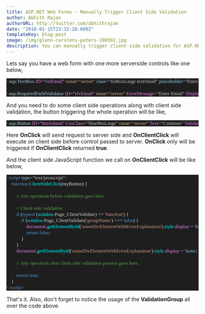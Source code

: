 ```yaml
---
title: ASP.NET Web Forms - Manually Trigger Client Side Validation
author: Abhith Rajan
authorURL: http://twitter.com/abhithrajan
date: "2018-01-15T23:32:28.000Z"
templateKey: blog-post
image: /img/glenn-carstens-peters-190592.jpg
description: You can manually trigger client-side validation for ASP.NET Web Forms Server side controls. One way of doing it explained here.
---
```


Lets say you have a web form with one more serverside controls like one below,

<pre style="font-family:Fantasque Sans Mono;font-size:13;color:gainsboro;background:#1e1e1e;"><span style="color:gray;">&lt;</span><span style="color:lightblue;">asp</span><span style="color:#b4b4b4;">:</span><span style="color:lightblue;">TextBox</span>&nbsp;<span style="color:violet;">ID</span><span style="color:#b4b4b4;">=</span><span style="color:#c8c8c8;">&quot;</span><span style="color:violet;">txtEmail</span><span style="color:#c8c8c8;">&quot;</span>&nbsp;<span style="color:burlywood;">runat</span><span style="color:burlywood;">=</span><span style="color:burlywood;">&quot;server&quot;</span>&nbsp;<span style="color:#9cdcfe;">class</span><span style="color:#b4b4b4;">=</span><span style="color:#c8c8c8;">&quot;txtBoxLarge&nbsp;textSmall&quot;</span>&nbsp;<span style="color:#9cdcfe;">placeholder</span><span style="color:#b4b4b4;">=</span><span style="color:#c8c8c8;">&quot;Enter&nbsp;Email&nbsp;Address&quot;</span><span style="color:gray;">&gt;&lt;/</span><span style="color:lightblue;">asp</span><span style="color:#b4b4b4;">:</span><span style="color:lightblue;">TextBox</span><span style="color:gray;">&gt;</span>
 
<span style="color:gray;">&lt;</span><span style="color:lightblue;">asp</span><span style="color:#b4b4b4;">:</span><span style="color:lightblue;">RequiredFieldValidator</span>&nbsp;<span style="color:violet;">ID</span><span style="color:#b4b4b4;">=</span><span style="color:#c8c8c8;">&quot;</span><span style="color:violet;">rfvEmail</span><span style="color:#c8c8c8;">&quot;</span>&nbsp;<span style="color:burlywood;">runat</span><span style="color:burlywood;">=</span><span style="color:burlywood;">&quot;server&quot;</span>&nbsp;<span style="color:violet;">ErrorMessage</span><span style="color:#b4b4b4;">=</span><span style="color:#c8c8c8;">&quot;Enter&nbsp;Email&quot;</span>&nbsp;<span style="color:violet;">Display</span><span style="color:#b4b4b4;">=</span><span style="color:#c8c8c8;">&quot;</span><span style="font-weight:bold;color:violet;">None</span><span style="color:#c8c8c8;">&quot;</span>&nbsp;<span style="color:violet;">ControlToValidate</span><span style="color:#b4b4b4;">=</span><span style="color:#c8c8c8;">&quot;</span><span style="color:violet;">txtEmail</span><span style="color:#c8c8c8;">&quot;</span>&nbsp;<span style="color:violet;">ValidationGroup</span><span style="color:#b4b4b4;">=</span><span style="color:#c8c8c8;">&quot;groupName&quot;</span><span style="color:gray;">&gt;&lt;/</span><span style="color:lightblue;">asp</span><span style="color:#b4b4b4;">:</span><span style="color:lightblue;">RequiredFieldValidator</span><span style="color:gray;">&gt;</span></pre>

And you need to do some client side operations along with client side validation, the button triggering the whole operation will be like,
<pre style="font-family:Fantasque Sans Mono;font-size:13;color:gainsboro;background:#1e1e1e;"><span style="color:gray;">&lt;</span><span style="color:lightblue;">asp</span><span style="color:#b4b4b4;">:</span><span style="color:lightblue;">Button</span>&nbsp;<span style="color:violet;">ID</span><span style="color:#b4b4b4;">=</span><span style="color:#c8c8c8;">&quot;</span><span style="color:violet;">btnSubmit</span><span style="color:#c8c8c8;">&quot;</span>&nbsp;<span style="color:violet;">CssClass</span><span style="color:#b4b4b4;">=</span><span style="color:#c8c8c8;">&quot;blueBtnLarge&quot;</span>&nbsp;<span style="color:burlywood;">runat</span><span style="color:burlywood;">=</span><span style="color:burlywood;">&quot;server&quot;</span>&nbsp;<span style="color:violet;">Text</span><span style="color:#b4b4b4;">=</span><span style="color:#c8c8c8;">&quot;Continue&quot;</span>&nbsp;<span style="color:violet;">ValidationGroup</span><span style="color:#b4b4b4;">=</span><span style="color:#c8c8c8;">&quot;groupName&quot;</span>&nbsp;<span style="color:plum;">OnClick</span><span style="color:#b4b4b4;">=</span><span style="color:#c8c8c8;">&quot;</span><span style="color:cyan;">btnSubmit_Click</span><span style="color:#c8c8c8;">&quot;</span>&nbsp;<span style="color:violet;">OnClientClick</span><span style="color:#b4b4b4;">=</span><span style="color:#c8c8c8;">&quot;</span><span style="color:cyan;">ClientSideClick</span><span style="color:#c8c8c8;">(this)&quot;</span>&nbsp;<span style="color:violet;">UseSubmitBehavior</span><span style="color:#b4b4b4;">=</span><span style="color:#c8c8c8;">&quot;False&quot;</span>&nbsp;<span style="color:gray;">/&gt;</span>
</pre>
Here **OnClick** will send request to server side and **OnClientClick** will execute on client side before control passed to server.  **OnClick** only will be triggered if **OnClientClick** returned **true**.

And the client side JavaScript function we call on **OnClientClick** will be like below,

<pre style="font-family:Fantasque Sans Mono;font-size:13;color:gainsboro;background:#1e1e1e;"><span style="color:gray;">&lt;</span><span style="color:#569cd6;">script</span>&nbsp;<span style="color:#9cdcfe;">type</span><span style="color:#b4b4b4;">=</span><span style="color:#c8c8c8;">&quot;text/javascript&quot;</span><span style="color:gray;">&gt;</span>
&nbsp;&nbsp;&nbsp;&nbsp;<span style="color:#569cd6;">function</span>&nbsp;<span style="color:cyan;">ClientSideClick</span>(myButton)&nbsp;{
 
&nbsp;&nbsp;&nbsp;&nbsp;&nbsp;&nbsp;&nbsp;&nbsp;<span style="color:#57a64a;">//&nbsp;Any&nbsp;operation&nbsp;before&nbsp;validation&nbsp;goes&nbsp;here
</span>
&nbsp;&nbsp;&nbsp;&nbsp;&nbsp;&nbsp;&nbsp;&nbsp;<span style="color:#57a64a;">//&nbsp;Client&nbsp;side&nbsp;validation
</span>&nbsp;&nbsp;&nbsp;&nbsp;&nbsp;&nbsp;&nbsp;&nbsp;<span style="color:#569cd6;">if</span>&nbsp;(<span style="color:#569cd6;">typeof</span>&nbsp;(<span style="color:cyan;">window</span>.<span style="color:lightgray;">Page_ClientValidate</span>)&nbsp;<span style="color:#b4b4b4;">==</span>&nbsp;<span style="color:#d69d85;">&#39;function&#39;</span>)&nbsp;{
&nbsp;&nbsp;&nbsp;&nbsp;&nbsp;&nbsp;&nbsp;&nbsp;&nbsp;&nbsp;&nbsp;&nbsp;<span style="color:#569cd6;">if</span>&nbsp;(<span style="color:cyan;">window</span>.<span style="color:lightgray;">Page_ClientValidate</span>(<span style="color:#d69d85;">&#39;groupName&#39;</span>)&nbsp;<span style="color:#b4b4b4;">===</span>&nbsp;<span style="color:#569cd6;">false</span>)&nbsp;{
&nbsp;&nbsp;&nbsp;&nbsp;&nbsp;&nbsp;&nbsp;&nbsp;&nbsp;&nbsp;&nbsp;&nbsp;&nbsp;&nbsp;&nbsp;&nbsp;<span style="color:violet;">document</span>.<span style="color:cyan;">getElementById</span>(<span style="color:#d69d85;">&#39;someDivElementWithErrorExplanation&#39;</span>).<span style="color:cyan;">style</span>.<span style="color:violet;">display</span>&nbsp;<span style="color:#b4b4b4;">=</span>&nbsp;<span style="color:#d69d85;">&#39;</span><span style="color:lightskyblue;">block</span><span style="color:#d69d85;">&#39;</span>;&nbsp;<span style="color:#57a64a;">//&nbsp;Showing&nbsp;error&nbsp;on&nbsp;validation,&nbsp;modify&nbsp;to&nbsp;your&nbsp;needs
</span>&nbsp;&nbsp;&nbsp;&nbsp;&nbsp;&nbsp;&nbsp;&nbsp;&nbsp;&nbsp;&nbsp;&nbsp;&nbsp;&nbsp;&nbsp;&nbsp;<span style="color:#569cd6;">return</span>&nbsp;<span style="color:#569cd6;">false</span>;
&nbsp;&nbsp;&nbsp;&nbsp;&nbsp;&nbsp;&nbsp;&nbsp;&nbsp;&nbsp;&nbsp;&nbsp;}
&nbsp;&nbsp;&nbsp;&nbsp;&nbsp;&nbsp;&nbsp;&nbsp;}
&nbsp;&nbsp;&nbsp;&nbsp;&nbsp;&nbsp;&nbsp;&nbsp;<span style="color:violet;">document</span>.<span style="color:cyan;">getElementById</span>(<span style="color:#d69d85;">&#39;someDivElementWithErrorExplanation&#39;</span>).<span style="color:cyan;">style</span>.<span style="color:violet;">display</span>&nbsp;<span style="color:#b4b4b4;">=</span>&nbsp;<span style="color:#d69d85;">&#39;</span><span style="color:lightskyblue;">none</span><span style="color:#d69d85;">&#39;</span>;
 
&nbsp;&nbsp;&nbsp;&nbsp;&nbsp;&nbsp;&nbsp;&nbsp;<span style="color:#57a64a;">//&nbsp;Any&nbsp;operation&nbsp;after&nbsp;client&nbsp;side&nbsp;validation&nbsp;passess&nbsp;goes&nbsp;here.
</span>
&nbsp;&nbsp;&nbsp;&nbsp;&nbsp;&nbsp;&nbsp;&nbsp;<span style="color:#569cd6;">return</span>&nbsp;<span style="color:#569cd6;">true</span>;
&nbsp;&nbsp;&nbsp;&nbsp;}
<span style="color:gray;">&lt;/</span><span style="color:#569cd6;">script</span><span style="color:gray;">&gt;</span></pre>

That's it. Also, don't forget to notice the usage of the **ValidationGroup** all over the code above.